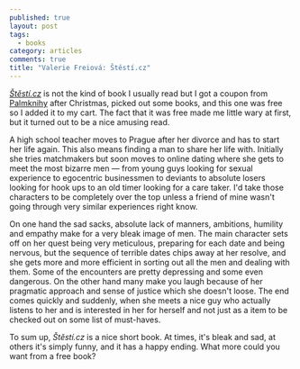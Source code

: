 ```yaml
---
published: true
layout: post
tags:
  - books
category: articles
comments: true
title: "Valerie Freiová: Štěstí.cz"
---
```


[*Štěstí.cz*](https://www.goodreads.com/book/show/18160824-t-st-cz) is not the kind of book I usually read but I got a coupon from [Palmknihy](http://www.palmknihy.cz/) after Christmas, picked out some books, and this one was free so I added it to my cart. The fact that it was free made me little wary at first, but it turned out to be a nice amusing read.

A high school teacher moves to Prague after her divorce and has to start her life again. This also means finding a man to share her life with. Initially she tries matchmakers but soon moves to online dating where she gets to meet the most bizarre men &mdash; from young guys looking for sexual experience to egocentric businessmen to deviants to absolute losers looking for hook ups to an old timer looking for a care taker. I'd take those characters to be completely over the top unless a friend of mine wasn't going through very similar experiences right know.

On one hand the sad sacks, absolute lack of manners, ambitions, humility and empathy make for a very bleak image of men. The main character sets off on her quest being very meticulous, preparing for each date and being nervous, but the sequence of terrible dates chips away at her resolve, and she gets more and more efficient in sorting out all the men and dealing with them. Some of the encounters are pretty depressing and some even dangerous. On the other hand many make you laugh because of her pragmatic approach and sense of justice which she doesn't loose. The end comes quickly and suddenly, when she meets a nice guy who actually listens to her and is interested in her for herself and not just as a item to be checked out on some list of must-haves.

To sum up, *Štěstí.cz* is a nice short book. At times, it's bleak and sad, at others it's simply funny, and it has a happy ending. What more could you want from a free book?
